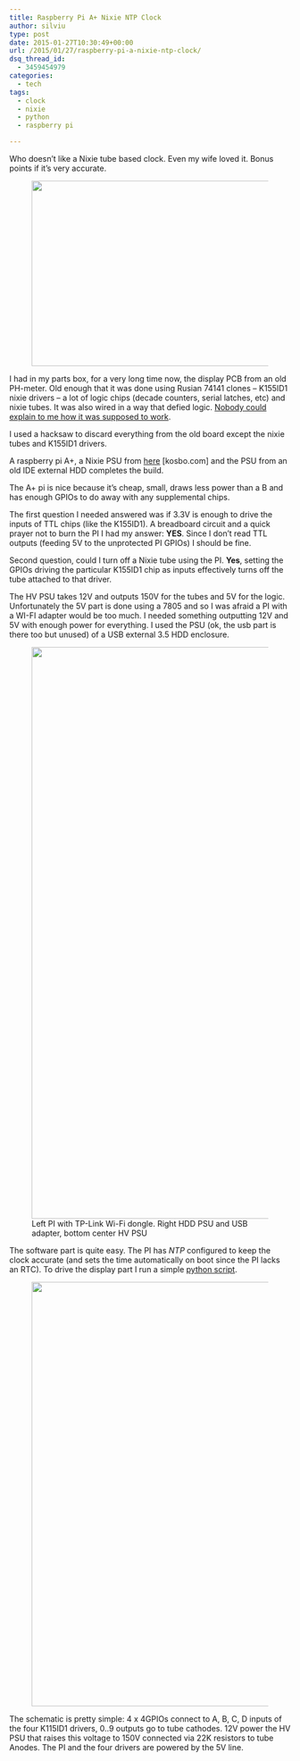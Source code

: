 ```yaml
---
title: Raspberry Pi A+ Nixie NTP Clock
author: silviu
type: post
date: 2015-01-27T10:30:49+00:00
url: /2015/01/27/raspberry-pi-a-nixie-ntp-clock/
dsq_thread_id:
  - 3459454979
categories:
  - tech
tags:
  - clock
  - nixie
  - python
  - raspberry pi

---
```

Who doesn&#8217;t like a Nixie tube based clock. Even my wife loved it. Bonus points if it&#8217;s very accurate.

<div class="wp-block-image">
  <figure class="aligncenter size-full"><img decoding="async" loading="lazy" width="663" height="332" src="https://www.silviuvulcan.ro/wp-content/uploads/2021/10/nixie-clock-external.jpg" alt="" class="wp-image-3853" srcset="https://www.silviuvulcan.ro/wp-content/uploads/2021/10/nixie-clock-external.jpg 663w, https://www.silviuvulcan.ro/wp-content/uploads/2021/10/nixie-clock-external-300x150.jpg 300w, https://www.silviuvulcan.ro/wp-content/uploads/2021/10/nixie-clock-external-210x105.jpg 210w" sizes="(max-width: 663px) 100vw, 663px" /></figure>
</div>

I had in my parts box, for a very long time now, the display PCB from an old PH-meter. Old enough that it was done using Rusian 74141 clones &#8211; K155ID1 nixie drivers &#8211; a lot of logic chips (decade counters, serial latches, etc) and nixie tubes. It was also wired in a way that defied logic. [Nobody could explain to me how it was supposed to work][1].

I used a hacksaw to discard everything from the old board except the nixie tubes and K155ID1 drivers.

A raspberry pi A+, a Nixie PSU from [here][2] [kosbo.com] and the PSU from an old IDE external HDD completes the build.

The A+ pi is nice because it&#8217;s cheap, small, draws less power than a B and has enough GPIOs to do away with any supplemental chips.

The first question I needed answered was if 3.3V is enough to drive the inputs of TTL chips (like the K155ID1). A breadboard circuit and a quick prayer not to burn the PI I had my answer: **YES**. Since I don&#8217;t read TTL outputs (feeding 5V to the unprotected PI GPIOs) I should be fine.

Second question, could I turn off a Nixie tube using the PI. **Yes**, setting the GPIOs driving the particular K155ID1 chip as inputs effectively turns off the tube attached to that driver.

The HV PSU takes 12V and outputs 150V for the tubes and 5V for the logic. Unfortunately the 5V part is done using a 7805 and so I was afraid a PI with a WI-FI adapter would be too much. I needed something outputting 12V and 5V with enough power for everything. I used the PSU (ok, the usb part is there too but unused) of a USB external 3.5 HDD enclosure.

<div class="wp-block-image size-large wp-image-3140">
  <figure class="aligncenter size-large"><img decoding="async" loading="lazy" width="576" height="1024" src="https://www.silviuvulcan.ro/wp-content/uploads/2021/10/nixie-clock-internals-576x1024.jpg" alt="" class="wp-image-3854" srcset="https://www.silviuvulcan.ro/wp-content/uploads/2021/10/nixie-clock-internals-576x1024.jpg 576w, https://www.silviuvulcan.ro/wp-content/uploads/2021/10/nixie-clock-internals-169x300.jpg 169w, https://www.silviuvulcan.ro/wp-content/uploads/2021/10/nixie-clock-internals-768x1365.jpg 768w, https://www.silviuvulcan.ro/wp-content/uploads/2021/10/nixie-clock-internals-864x1536.jpg 864w, https://www.silviuvulcan.ro/wp-content/uploads/2021/10/nixie-clock-internals-1152x2048.jpg 1152w, https://www.silviuvulcan.ro/wp-content/uploads/2021/10/nixie-clock-internals-118x210.jpg 118w, https://www.silviuvulcan.ro/wp-content/uploads/2021/10/nixie-clock-internals-1536x2731.jpg 1536w, https://www.silviuvulcan.ro/wp-content/uploads/2021/10/nixie-clock-internals-scaled.jpg 1440w" sizes="(max-width: 576px) 100vw, 576px" /><figcaption>Left PI with TP-Link Wi-Fi dongle. Right HDD PSU and USB adapter, bottom center HV PSU</figcaption></figure>
</div>

The software part is quite easy. The PI has _NTP_ configured to keep the clock accurate (and sets the time automatically on boot since the PI lacks an RTC). To drive the display part I run a simple [python script][3].

<div class="wp-block-image">
  <figure class="aligncenter size-full"><img decoding="async" loading="lazy" width="1000" height="760" src="https://www.silviuvulcan.ro/wp-content/uploads/2021/10/2015-01-27-12.22.16.jpg" alt="" class="wp-image-3855" srcset="https://www.silviuvulcan.ro/wp-content/uploads/2021/10/2015-01-27-12.22.16.jpg 1000w, https://www.silviuvulcan.ro/wp-content/uploads/2021/10/2015-01-27-12.22.16-300x228.jpg 300w, https://www.silviuvulcan.ro/wp-content/uploads/2021/10/2015-01-27-12.22.16-768x584.jpg 768w, https://www.silviuvulcan.ro/wp-content/uploads/2021/10/2015-01-27-12.22.16-210x160.jpg 210w" sizes="(max-width: 980px) 100vw, 980px" /></figure>
</div>

The schematic is pretty simple: 4 x 4GPIOs connect to A, B, C, D inputs of the four K115ID1 drivers, 0..9 outputs go to tube cathodes. 12V power the HV PSU that raises this voltage to 150V connected via 22K resistors to tube Anodes. The PI and the four drivers are powered by the 5V line.

 [1]: http://electronics.stackexchange.com/questions/149111/nixie-ic-pin-why-would-it-be-connected
 [2]: http://www.kosbo.com/index.php?page=shop.product_details&flypage=flypage.tpl&product_id=25&category_id=9&option=com_virtuemart&Itemid=18
 [3]: https://github.com/silviuvulcan/phlox